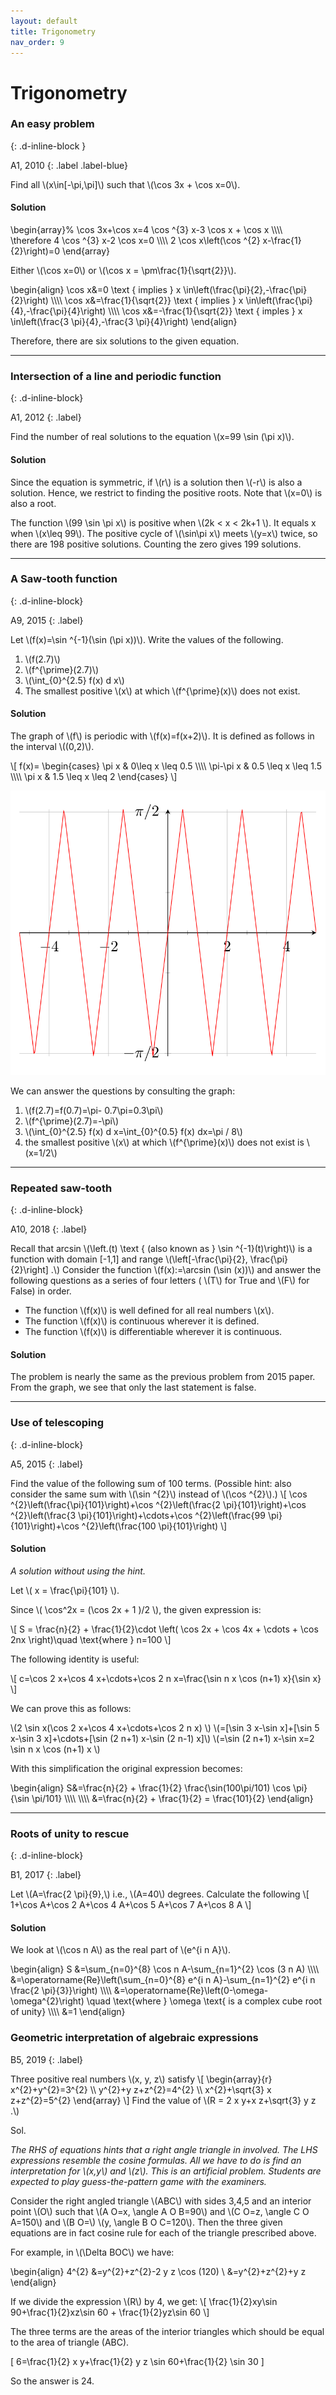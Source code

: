 ```yaml
---
layout: default
title: Trigonometry
nav_order: 9
---
```



# Trigonometry


### An easy problem
{: .d-inline-block }

A1, 2010
{: .label .label-blue}

Find all \\(x\in[-\pi,\pi]\\) such that \\(\cos 3x + \cos x=0\\).

#### Solution

\begin{array}%
\cos 3x+\cos x=4 \cos ^{3} x-3 \cos x + \cos x \\\\\\\\
\therefore 4 \cos ^{3} x-2 \cos x=0 \\\\\\\\
2 \cos x\left(\cos ^{2} x-\frac{1}{2}\right)=0
\end{array}

Either \\(\cos x=0\\) or \\(\cos x = \pm\frac{1}{\sqrt{2}}\\).


\begin{align}
\cos x&=0 \text { implies } x \in\left(\frac{\pi}{2},-\frac{\pi}{2}\right) \\\\\\\\
\cos x&=\frac{1}{\sqrt{2}} \text { implies } x \in\left(\frac{\pi}{4},-\frac{\pi}{4}\right) \\\\\\\\
\cos x&=-\frac{1}{\sqrt{2}} \text { imples } x \in\left(\frac{3 \pi}{4},-\frac{3 \pi}{4}\right)
\end{align}


Therefore, there are six solutions to the given equation.

---


### Intersection of a line and periodic function
{: .d-inline-block}

A1, 2012
{: .label}

Find the number of real solutions to the equation \\(x=99 \sin (\pi x)\\).

#### Solution

Since the equation is symmetric, if \\(r\\) is a solution then \\(-r\\) is also a solution. Hence, we restrict to finding the positive roots.
Note that \\(x=0\\) is also a root.


The function \\(99 \sin \pi x\\) is positive when \\(2k < x < 2k+1 \\). It equals x when \\(x\leq 99\\). The positive cycle of \\(\sin\pi x\\) meets \\(y=x\\) twice, so there are 198 positive solutions.
Counting the zero gives 199 solutions.

---

### A Saw-tooth function
{: .d-inline-block}

A9, 2015
{: .label}


Let \\(f(x)=\sin ^{-1}(\sin (\pi x))\\). Write the values of the following.

1. \\(f(2.7)\\)
1. \\(f^{\prime}(2.7)\\)
1. \\(\int_{0}^{2.5} f(x) d x\\)
1. The smallest positive \\(x\\) at which \\(f^{\prime}(x)\\) does not exist.

#### Solution


The graph of \\(f\\) is periodic with \\(f(x)=f(x+2)\\). It is defined as follows in the interval \\((0,2)\\).

 \\[
f(x)= \begin{cases}
\pi x & 0\leq x \leq 0.5 \\\\\\\\
\pi-\pi x &  0.5 \leq x \leq 1.5  \\\\\\\\
\pi x & 1.5 \leq x \leq 2 \end{cases}
  \\]

![](/assets/images/sawtooth.svg)

We can answer the questions by consulting the graph:

1. \\(f(2.7)=f(0.7)=\pi- 0.7\pi=0.3\pi\\)
1. \\(f^{\prime}(2.7)=-\pi\\)
1. \\(\int_{0}^{2.5} f(x) d x=\int_{0}^{0.5} f(x) dx=\pi / 8\\)
1. the smallest positive \\(x\\) at which \\(f^{\prime}(x)\\) does not exist is \\(x=1/2\\)


---

### Repeated saw-tooth
{: .d-inline-block}

A10, 2018
{: .label}


Recall that arcsin \\(\left.(t) \text { (also known as } \sin ^{-1}(t)\right)\\) is a function with domain [-1,1] and range \\(\left[-\frac{\pi}{2}, \frac{\pi}{2}\right] .\\) Consider the function \\(f(x):=\arcsin (\sin (x))\\) and answer the following questions as a series of four letters ( \\(T\\) for True and \\(F\\) for False) in order.
- The function \\(f(x)\\) is well defined for all real numbers \\(x\\).
- The function \\(f(x)\\) is continuous wherever it is defined.
- The function \\(f(x)\\) is differentiable wherever it is continuous.

#### Solution

The problem is nearly the same as the previous problem from 2015 paper. From the graph, we see that only the last statement is false.

---


### Use of telescoping
{: .d-inline-block}

A5, 2015
{: .label}

Find the value of the following sum of 100 terms. (Possible hint: also consider the same sum with \\(\sin ^{2}\\) instead of \\(\cos ^{2}\\).)
\\[
\cos ^{2}\left(\frac{\pi}{101}\right)+\cos ^{2}\left(\frac{2 \pi}{101}\right)+\cos ^{2}\left(\frac{3 \pi}{101}\right)+\cdots+\cos ^{2}\left(\frac{99 \pi}{101}\right)+\cos ^{2}\left(\frac{100 \pi}{101}\right)
\\]


#### Solution

*A solution without using the hint.*

Let \\( x = \frac{\pi}{101} \\).

Since \\( \cos^2x = (\cos 2x + 1 )/2 \\), the given expression is:


\\[
S = \frac{n}{2} + \frac{1}{2}\cdot \left( \cos 2x + \cos 4x + \cdots + \cos 2nx \right)\quad \text{where } n=100
\\]



The following identity is useful:

\\[ c=\cos 2 x+\cos 4 x+\cdots+\cos 2 n x=\frac{\sin n x \cos (n+1) x}{\sin x} \\]

We can prove this as follows:

\\(2 \sin x(\cos 2 x+\cos 4 x+\cdots+\cos 2 n x) \\)
\\(=[\sin 3 x-\sin x]+[\sin 5 x-\sin 3 x]+\cdots+[\sin (2 n+1) x-\sin (2 n-1) x]\\)
\\(=\sin (2 n+1) x-\sin x=2 \sin n x \cos (n+1) x \\)

With this simplification the original expression becomes:

\begin{align}
S&=\frac{n}{2} + \frac{1}{2} \frac{\sin(100\pi/101) \cos \pi}{\sin \pi/101}  \\\\\\\\
\\\\\\\\
&=\frac{n}{2} + \frac{1}{2} = \frac{101}{2}
\end{align}

---

### Roots of unity to rescue
{: .d-inline-block}

B1, 2017
{: .label}

Let \\(A=\frac{2 \pi}{9},\\) i.e., \\(A=40\\) degrees. Calculate the following
\\[
1+\cos A+\cos 2 A+\cos 4 A+\cos 5 A+\cos 7 A+\cos 8 A
\\]


#### Solution


We look at \\(\cos n A\\) as the real part of \\(e^{i n A}\\).

\begin{align}
S &=\sum_{n=0}^{8} \cos n A-\sum_{n=1}^{2} \cos (3 n A) \\\\\\\\
&=\operatorname{Re}\left(\sum_{n=0}^{8} e^{i n A}-\sum_{n=1}^{2} e^{i n \frac{2 \pi}{3}}\right) \\\\\\\\
&=\operatorname{Re}\left(0-\omega-\omega^{2}\right) \quad \text{where } \omega \text{ is a complex cube root of unity} \\\\\\\\
&=1
\end{align}



### Geometric interpretation of algebraic expressions

B5, 2019
{: .label}


<p>
Three positive real numbers \(x, y, z\) satisfy
\[
\begin{array}{r}
x^{2}+y^{2}=3^{2} \\
y^{2}+y z+z^{2}=4^{2} \\
x^{2}+\sqrt{3} x z+z^{2}=5^{2}
\end{array}
\]
Find the value of \(R = 2 x y+x z+\sqrt{3} y z .\)
</p>


Sol.

<p> <i>The RHS of equations hints that a right angle triangle in involved. The LHS expressions resemble the cosine formulas. All we have to do is find an interpretation for \(x,y\) and \(z\). This is an artificial problem.
Students are expected to play guess-the-pattern game with the examiners. </i>
</p>




<p>
Consider the right angled triangle \(ABC\) with sides 3,4,5 and an interior point \(O\) such that \(A O=x, \angle A O B=90\) and \(C O=z, \angle C O A=150\) and \(B O=\) \(y, \angle B O C=120\).
Then the three given equations are in fact cosine rule for each of the triangle prescribed above.
</p>

<p>
For example, in \(\Delta BOC\) we have:
</p>

\begin{align}
4^{2} &=y^{2}+z^{2}-2 y z \cos (120) \\
&=y^{2}+z^{2}+y z
\end{align}

<p>If we divide the expression \(R\) by 4, we get:
\[ \frac{1}{2}xy\sin 90+\frac{1}{2}xz\sin 60 + \frac{1}{2}yz\sin 60 \]

The three terms are the areas of the interior triangles which should be equal to the area of triangle \(ABC\).

\[ 6=\frac{1}{2} x y+\frac{1}{2} y z \sin 60+\frac{1}{2} \sin 30 \]

So the answer is 24.
</p>









